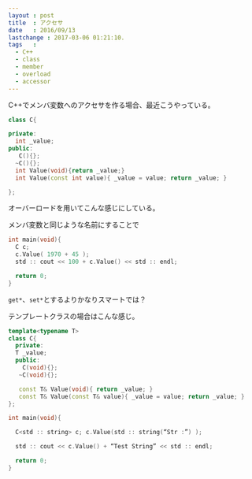 ```yaml
---
layout : post
title  : アクセサ
date   : 2016/09/13
lastchange : 2017-03-06 01:21:10.
tags   :
  - C++
  - class
  - member
  - overload
  - accessor
---
```



C++でメンバ変数へのアクセサを作る場合、最近こうやっている。

```cpp
class C{

private:
  int _value;
public:
   C(){};
  ~C(){};
  int Value(void){return _value;}
  int Value(const int value){ _value = value; return _value; }

};
```

オーバーロードを用いてこんな感じにしている。

メンバ変数と同じような名前にすることで

```cpp
int main(void){
  C c;
  c.Value( 1970 + 45 );
  std :: cout << 100 + c.Value() << std :: endl;

  return 0;
}
```

`get*`、`set*`とするよりかなりスマートでは？

テンプレートクラスの場合はこんな感じ。

```cpp
template<typename T>
class C{
  private:
  T _value;
  public:
    C(void){};
   ~C(void){};

   const T& Value(void){ return _value; }
   const T& Value(const T& value){ _value = value; return _value; } 
};

int main(void){

  C<std :: string> c; c.Value(std :: string(“Str :”) );

  std :: cout << c.Value() + “Test String” << std :: endl;

  return 0; 
}
```
